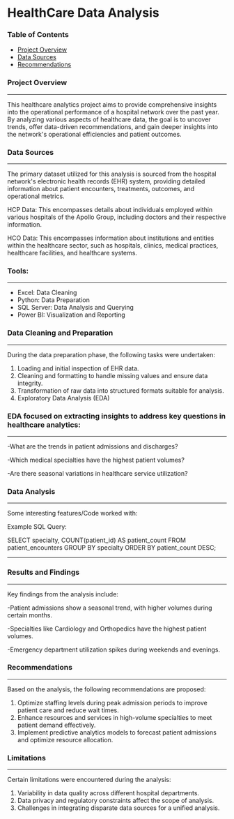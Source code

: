 # HealthCare Data Analysis

### Table of Contents
- [Project Overview](#project-overview)
- [Data Sources](#data-sources)
- [Recommendations](#recommendations)


### Project Overview
***
This healthcare analytics project aims to provide comprehensive insights into the operational performance of a hospital network over the past year. By analyzing various aspects of healthcare data, the goal is to uncover trends, offer data-driven recommendations, and gain deeper insights into the network's operational efficiencies and patient outcomes.

### Data Sources
***
The primary dataset utilized for this analysis is sourced from the hospital network's electronic health records (EHR) system, providing detailed information about patient encounters, treatments, outcomes, and operational metrics.

HCP Data: This encompasses details about individuals employed within various hospitals of the Apollo Group, including doctors and their respective information.

HCO Data: This encompasses information about institutions and entities within the healthcare sector, such as hospitals, clinics, medical practices, healthcare facilities, and healthcare systems.

### Tools:
***
* Excel: Data Cleaning
* Python: Data Preparation
* SQL Server: Data Analysis and Querying
* Power BI: Visualization and Reporting


### Data Cleaning and Preparation
***

During the data preparation phase, the following tasks were undertaken:
1. Loading and initial inspection of EHR data.
2. Cleaning and formatting to handle missing values and ensure data integrity.
3. Transformation of raw data into structured formats suitable for analysis.
4. Exploratory Data Analysis (EDA)

### EDA focused on extracting insights to address key questions in healthcare analytics:
***

-What are the trends in patient admissions and discharges?

-Which medical specialties have the highest patient volumes?

-Are there seasonal variations in healthcare service utilization?

### Data Analysis
***

Some interesting features/Code worked with: 

Example SQL Query:

SELECT specialty, COUNT(patient_id) AS patient_count
FROM patient_encounters
GROUP BY specialty
ORDER BY patient_count DESC;
***

### Results and Findings
***

Key findings from the analysis include:

-Patient admissions show a seasonal trend, with higher volumes during certain months.

-Specialties like Cardiology and Orthopedics have the highest patient volumes.

-Emergency department utilization spikes during weekends and evenings.

### Recommendations
***

Based on the analysis, the following recommendations are proposed:

1. Optimize staffing levels during peak admission periods to improve patient care and reduce wait times.
2. Enhance resources and services in high-volume specialties to meet patient demand effectively.
3. Implement predictive analytics models to forecast patient admissions and optimize resource allocation.

### Limitations
***

Certain limitations were encountered during the analysis:

1. Variability in data quality across different hospital departments.
2. Data privacy and regulatory constraints affect the scope of analysis.
3. Challenges in integrating disparate data sources for a unified analysis.



